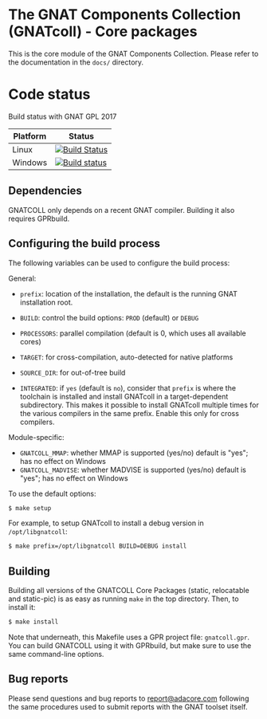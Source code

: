 The GNAT Components Collection (GNATcoll) - Core packages
=========================================================

This is the core module of the GNAT Components Collection. Please refer to the
documentation in the `docs/` directory.

Code status
===========

Build status with GNAT GPL 2017

Platform | Status
---------|-------
Linux    | [![Build Status](https://travis-ci.org/AdaCore/gnatcoll-core.svg?branch=master)](https://travis-ci.org/AdaCore/gnatcoll-core)
Windows  | [![Build status](https://ci.appveyor.com/api/projects/status/31a7dh523xto7b9f/branch/master?svg=true)](https://ci.appveyor.com/project/github-integration-adacore/gnatcoll-core/branch/master)

Dependencies
------------

GNATCOLL only depends on a recent GNAT compiler. Building it also requires
GPRbuild.

Configuring the build process
-----------------------------

The following variables can be used to configure the build process:

General:

* `prefix`: location of the installation, the default is the running GNAT
  installation root.

* `BUILD`: control the build options: `PROD` (default) or `DEBUG`

* `PROCESSORS`: parallel compilation (default is 0, which uses all available
  cores)

* `TARGET`: for cross-compilation, auto-detected for native platforms

* `SOURCE_DIR`: for out-of-tree build

* `INTEGRATED`: if `yes` (default is `no`), consider that `prefix` is where the
  toolchain is installed and install GNATcoll in a target-dependent
  subdirectory. This makes it possible to install GNATcoll multiple times for
  the various compilers in the same prefix. Enable this only for cross
  compilers.

Module-specific:

* `GNATCOLL_MMAP`: whether MMAP is supported (yes/no) default is "yes"; has no
  effect on Windows
* `GNATCOLL_MADVISE`: whether MADVISE is supported (yes/no) default is "yes";
  has no effect on Windows

To use the default options:

```sh
$ make setup
```

For example, to setup GNATcoll to install a debug version in
`/opt/libgnatcoll`:

```sh
$ make prefix=/opt/libgnatcoll BUILD=DEBUG install
```


Building
--------

Building all versions of the GNATCOLL Core Packages (static, relocatable and
static-pic) is as easy as running `make` in the top directory. Then, to install
it:

```sh
$ make install
```

Note that underneath, this Makefile uses a GPR project file: `gnatcoll.gpr`.
You can build GNATCOLL using it with GPRbuild, but make sure to use the same
command-line options.


Bug reports
-----------

Please send questions and bug reports to report@adacore.com following
the same procedures used to submit reports with the GNAT toolset itself.
